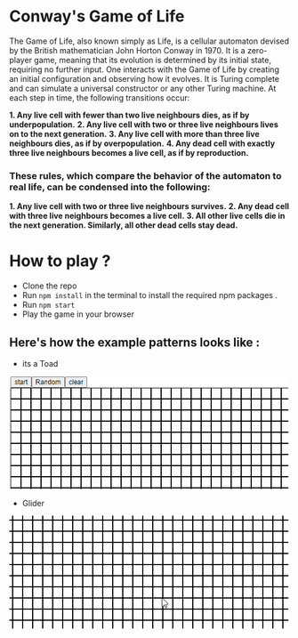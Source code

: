 # Conway's Game of Life

The Game of Life, also known simply as Life, is a cellular automaton devised by the British mathematician John Horton Conway in 1970. It is a zero-player game, meaning that its evolution is determined by its initial state, requiring no further input. One interacts with the Game of Life by creating an initial configuration and observing how it evolves. It is Turing complete and can simulate a universal constructor or any other Turing machine.
At each step in time, the following transitions occur:

**1. Any live cell with fewer than two live neighbours dies, as if by underpopulation.**
**2. Any live cell with two or three live neighbours lives on to the next generation.**
**3. Any live cell with more than three live neighbours dies, as if by overpopulation.**
**4. Any dead cell with exactly three live neighbours becomes a live cell, as if by reproduction.**

### These rules, which compare the behavior of the automaton to real life, can be condensed into the following:

**1. Any live cell with two or three live neighbours survives.**
**2. Any dead cell with three live neighbours becomes a live cell.**
**3. All other live cells die in the next generation. Similarly, all other dead cells stay dead.**

# How to play ?

- Clone the repo
- Run `npm install` in the terminal to install the required npm packages .
- Run `npm start`
- Play the game in your browser

## Here's how the example patterns looks like :

- its a Toad

<img src="https://github.com/spantheslayer/game-of-life/blob/master/Example1.gif" />

- Glider

<img src="https://github.com/spantheslayer/game-of-life/blob/master/Glider.gif" />
